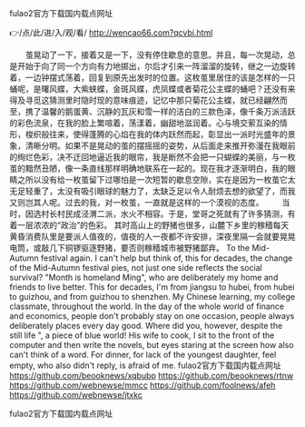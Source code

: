 
fulao2官方下载国内载点网址




👉/点/此/进/入/观/看/ http://wencao66.com?qcvbi.html




　　茧晃动了一下，接着又是一下，没有停住歇息的意思。并且，每一次晃动，总是开始于向了同一个方向有力地掷出，尔后才引来一阵溜溜的旋转，继之一边旋转着，一边钟摆式荡着，回复到原先出发时的位置。这枚茧里居住的该是怎样的一只蛹呢，是曙风蝶，大紫蛱蝶，金斑风蝶，虎凤蝶或者菊花公主蝶的蛹吧？还没有来得及寻觅这猜测里时隐时现的意味痕迹，记忆中那只菊花公主蝶，就已经翩然而至，携了温馨的鹅蛋黄、沉静的瓦灰和雪一样的洁白的三款色泽，像千条万派活跃的彩色流泉，在我的脸上繁喧着，荡漾着，幽甜地滋润着。心与境交萦互染的情形，梭织般往来，使得蓬腾的心焰在我的体内跃然而起，彰显出一派时光盛年的景象，清晰分明。如果不是晃动的茧的摆摇摇的姿势，从后面走来推开弥漫在我眼前的绚烂色彩，决不迂回地逼近我的眼帘，我是断然不会把一只蝴蝶的美丽，与一枚茧的黯然丑陋，像一条直线那样明确地联系在一起的。现在我才逐渐明白，我的眼睛之所以没有给一枚茧留下过哪怕是一次短暂的歇息空隙，实在是因为一枚茧它太无足轻重了，太没有吸引眼球的魅力了，太缺乏足以令人耐烦去想的欲望了，而我又则岂其人呢。过去的我，对一枚茧，一直就是这样的一个漠视的态度。
　　当时，因选村长村民成泾渭二派，水火不相容。于是，堂哥之死就有了许多猜测，有着一层浓浓的“政治”的色彩。
其时高山上的野猪也很多，山麓下乡里的稼穑每天黄昏消费队里是要派人值夜的，值夜的人一夜都不许安排，深夜里隔一会就要晃晃电筒，或敲几下铜锣驱逐野猪，要否则稼穑城市被野猪鄙弃。
To the Mid-Autumn festival again.
I can't help but think of, this for decades, the change of the Mid-Autumn festival pies, not just one side reflects the social survival?
"Month is homeland Ming", who are deliberately my home and friends to live better.
This for decades, I'm from jiangsu to hubei, from hubei to guizhou, and from guizhou to shenzhen.
My Chinese learning, my college classmate, throughout the world.
In the day of the whole world of finance and economics, people don't probably stay on one occasion, people always deliberately places every day good.
Where did you, however, despite the still life ", a piece of blue world!
His wife to cook, I sit to the front of the computer and then write the novels, but eyes staring at the screen how also can't think of a word.
For dinner, for lack of the youngest daughter, feel empty, who also didn't reply, is afraid of me.
fulao2官方下载国内载点网址 https://github.com/beooknews/xqbubp
https://github.com/beooknews/rtnw
https://github.com/webnewse/mmcc
https://github.com/foolnews/afeh
https://github.com/webnewse/jtxkc





fulao2官方下载国内载点网址
